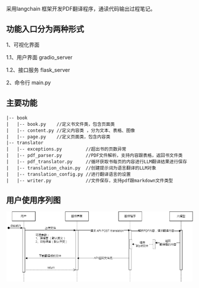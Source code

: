 采用langchain 框架开发PDF翻译程序，通读代码输出过程笔记。

## 功能入口分为两种形式

1、可视化界面 

1.1、用户界面 gradio_server

1.2、接口服务 flask_server

2、命令行 
main.py

## 主要功能
```shell
|-- book   
|   |-- book.py    //定义书文件类，包含页面类
|   |-- content.py //定义内容类 ，分为文本、表格、图像
|   |-- page.py    //定义页面类，包含内容类
|-- translator
|   |-- exceptions.py         //超出书的页数异常
|   |-- pdf_parser.py         //PDF文件解析，支持内容跟表格，返回书文件类
|   |-- pdf_translator.py     //循环获取书每页的内容进行LLM翻译结果进行保存
|   |-- translation_chain.py  //创建提示词为语言翻译的LLM对象
|   |-- translation_config.py //进行翻译语言的设置
|   |-- writer.py             //文件保存，支持pdf跟markdown文件类型

```




## 用户使用序列图

![](./note_images/pdf.drawio.png)

